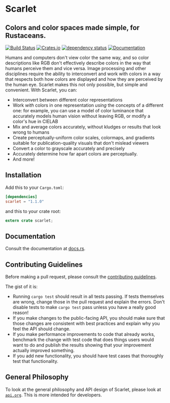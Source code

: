 # Scarlet
## Colors and color spaces made simple, for Rustaceans.

[![Build
Status](https://travis-ci.org/nicholas-miklaucic/scarlet.svg?branch=master)](https://travis-ci.org/nicholas-miklaucic/scarlet)
[![Crates.io](https://img.shields.io/crates/v/scarlet.svg)](https://crates.io/crates/scarlet)
[![dependency status](https://deps.rs/repo/github/nicholas-miklaucic/scarlet/status.svg)](https://deps.rs/repo/github/nicholas-miklaucic/scarlet)
[![Documentation](https://docs.rs/scarlet/badge.svg)](https://docs.rs/scarlet)

Humans and computers don't view color the same way, and so color descriptions like RGB don't
effectively describe colors in the way that humans perceive them and vice versa. Image processing
and other disciplines require the ability to interconvert and work with colors in a way that
respects both how colors are displayed and how they are perceived by the human eye. Scarlet makes
this not only possible, but simple and convenient. With Scarlet, you can:
 * Interconvert between different color representations
 * Work *with* colors in one representation *using* the concepts of a different one: for example,
   you can use a model of color luminance that accurately models human vision without leaving RGB,
   or modify a color's hue in CIELAB
 * Mix and average colors accurately, without kludges or results that look wrong to humans
 * Create perceptually-uniform color scales, colormaps, and gradients suitable for publication-quality visuals that don't
   mislead viewers
 * Convert a color to grayscale accurately and precisely
 * Accurately determine how far apart colors are perceptually.
 * And more!
 
## Installation
Add this to your `Cargo.toml`:

```toml
[dependencies]
scarlet = "1.1.0"
```

and this to your crate root:

```rust
extern crate scarlet;
```

## Documentation
Consult the documentation at [docs.rs](https://docs.rs/scarlet/).
 
## Contributing Guidelines
Before making a pull request, please consult the [contributing guidelines](CONTRIBUTING.md).

The gist of it is:
 * Running `cargo test` should result in all tests passing. If tests themselves are wrong, change
   those in the pull request and explain the errors. Don't disable tests to make `cargo test` pass
   unless you have a really good reason!
 * If you make changes to the public-facing API, you should make sure that those changes are
   consistent with best practices and explain why you feel the API should change.
 * If you make performance improvements to code that already works, benchmark the change with test
   code that does things users would want to do and publish the results showing that your
   improvement actually improved something.
 * If you add new functionality, you should have test cases that thoroughly test that
   functionality.

## General Philosophy
To look at the general philosophy and API design of Scarlet, please look at [`api.org`](./api.org). This is more
intended for developers.
